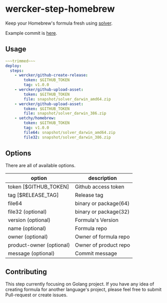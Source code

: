 # wercker-step-homebrew

Keep your Homebrew's formula fresh using [solver](https://github.com/uetchy/solver).

Example commit is [here](https://github.com/uetchy/homebrew-gst/commit/cd3ae8b1d4f8df9f8d41e120d384a5e41db9c139).

## Usage

```yaml
~~~trimmed~~~
deploy:
  steps:
    - wercker/github-create-release:
        token: $GITHUB_TOKEN
        tag: v1.0.0
    - wercker/github-upload-asset:
        token: $GITHUB_TOKEN
        file: snapshot/solver_darwin_amd64.zip
    - wercker/github-upload-asset:
        token: $GITHUB_TOKEN
        file: snapshot/solver_darwin_386.zip
    - uetchy/homebrew:
        token: $GITHUB_TOKEN
        tag: v1.0.0
        file64: snapshot/solver_darwin_amd64.zip
        file32: snapshot/solver_darwin_386.zip
```

## Options

There are all of available options.

|option |description          |
|-------|---------------------|
|token [$GITHUB_TOKEN]|Github access token  |
|tag [$RELEASE_TAG]|Release tag          |
|file64 |binary or package(64)|
|file32 (optional)|binary or package(32)|
|version (optional)|Formula's Version|
|name (optional)|Formula repo |
|owner (optional)|Owner of formula repo|
|product-owner (optional)|Owner of product repo|
|message (optional)|Commit message|

## Contributing

This step currently focusing on Golang project.
If you have any idea of creating formula for another language's project, please feel free to submit Pull-request or create issues.
